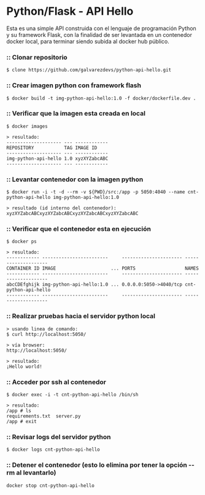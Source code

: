 # Python/Flask - API Hello
Esta es una simple API construida con el lenguaje de programación Python y su framework Flask, con la finalidad de ser levantada en un contenedor docker local, para terminar siendo subida al docker hub público.
### :: Clonar repositorio
```
$ clone https://github.com/galvarezdevs/python-api-hello.git
```
### :: Crear imagen python con framework flash
```
$ docker build -t img-python-api-hello:1.0 -f docker/dockerfile.dev .
```
### :: Verificar que la imagen esta creada en local
```
$ docker images

> resultado:
-------------------- --- ------------
REPOSITORY           TAG IMAGE ID
-------------------- --- ------------
img-python-api-hello 1.0 xyzXYZabcABC
-------------------- --- ------------
```
### :: Levantar contenedor con la imagen python
```
$ docker run -i -t -d --rm -v ${PWD}/src:/app -p 5050:4040 --name cnt-python-api-hello img-python-api-hello:1.0

> resultado (id interno del contenedor):
xyzXYZabcABCxyzXYZabcABCxyzXYZabcABCxyzXYZabcABC
```
### :: Verificar que el contenedor esta en ejecución
```
$ docker ps

> resultado:
------------ ------------------------     ---------------------- --------------------
CONTAINER ID IMAGE                    ... PORTS                  NAMES
------------ ------------------------     ---------------------- --------------------
abcCDEfghijk img-python-api-hello:1.0 ... 0.0.0.0:5050->4040/tcp cnt-python-api-hello
------------ ------------------------     ---------------------- --------------------
```
### :: Realizar pruebas hacia el servidor python local
```
> usando linea de comando:
$ curl http://localhost:5050/

> vía browser:
http://localhost:5050/

> resultado:
¡Hello world!
```
### :: Acceder por ssh al contenedor
```
$ docker exec -i -t cnt-python-api-hello /bin/sh

> resultado:
/app # ls
requirements.txt  server.py
/app # exit
```
### :: Revisar logs del servidor python
```
$ docker logs cnt-python-api-hello
```
### :: Detener el contenedor (esto lo elimina por tener la opción --rm al levantarlo)
```
docker stop cnt-python-api-hello
```